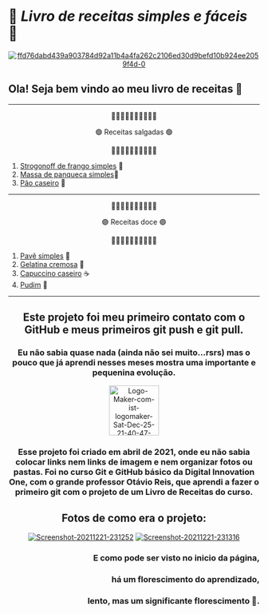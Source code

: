 # 🥨 _Livro de receitas simples e fáceis_ 📖

<div align= "center">
<a href="https://imgbb.com/">
  <img src="https://i.ibb.co/yWT2fCr/ffd76dabd439a903784d92a11b4a4fa262c2106ed30d9befd10b924ee2059f4d-0.png" alt="ffd76dabd439a903784d92a11b4a4fa262c2106ed30d9befd10b924ee2059f4d-0" border="0" /></a>
</div>

## Ola! Seja bem vindo ao meu livro de receitas 🍩

---

<div align= "center">

🔸🔸🔸🔸🔸🔸🔸🔸🔸🔸

🟢 Receitas salgadas 🟢

🔸🔸🔸🔸🔸🔸🔸🔸🔸🔸
</div>

1. [Strogonoff de frango simples](https://github.com/Ruths2/livro-receitas/blob/main/receitas-salgadas/strogonoff-de-frango/strogonoff.md) 🥘
2. [Massa de panqueca simples](https://github.com/Ruths2/livro-receitas/tree/main/receitas-salgadas/massa-de-panqueca/massaDePanqueca.md)🥞 
3. [Pão caseiro](https://github.com/Ruths2/livro-receitas/tree/main/receitas-salgadas/pao-caseiro/paoCaseiro.md) 🍞 

---

<div align= "center">

🔸🔸🔸🔸🔸🔸🔸🔸🔸🔸

🟣 Receitas doce 🟣

🔸🔸🔸🔸🔸🔸🔸🔸🔸🔸
</div>

1. [Pavê simples](https://github.com/Ruths2/livro-receitas/tree/main/receitas-doce/pave-simples/paveSimples.md) 🥮 
2. [Gelatina cremosa](https://github.com/Ruths2/livro-receitas/tree/main/receitas-doce/gelatina-cremosa/gelatinaCremosa.md) 🍧
3. [Capuccino caseiro](https://github.com/Ruths2/livro-receitas/tree/main/receitas-doce/capuccino-caseiro/capuccinoCaseiro.md) ☕
4. [Pudim](https://github.com/Ruths2/livro-receitas/tree/main/receitas-doce/pudim/pudim.md) 🍮

---

<div align= "center">

## Este projeto foi meu primeiro contato com o GitHub e meus primeiros git push e git pull.
### Eu não sabia quase nada (ainda não sei muito...rsrs) mas o pouco que já aprendi nesses meses mostra uma importante e pequenina evolução.
<a href="https://ibb.co/LdjYSNj"><img height= "100" src="https://i.ibb.co/m5ZbJNZ/Logo-Maker-com-ist-logomaker-Sat-Dec-25-21-40-47-GMT-03-00-2021.png" alt="Logo-Maker-com-ist-logomaker-Sat-Dec-25-21-40-47-GMT-03-00-2021" border="0" /></a>
### Esse projeto foi criado em abril de 2021, onde eu não sabia colocar links nem links de imagem e nem organizar fotos ou pastas.  Foi no curso Git e GitHub básico da Digital Innovation One, com o grande professor Otávio Reis, que aprendi a fazer o primeiro git com o projeto de um Livro de Receitas do curso.
## Fotos de como era o projeto:

</div>

<div align= "center">
<a href="https://ibb.co/gj3WTh1">
  <img src="https://i.ibb.co/Wx6zyj9/Screenshot-20211221-231252.png" alt="Screenshot-20211221-231252" border="0" /></a>
  
<a href="https://ibb.co/NmXNwGd">
  <img src="https://i.ibb.co/1d3XH4t/Screenshot-20211221-231316.png" alt="Screenshot-20211221-231316" border="0" /></a>
</div>

<div align= "right">

### E como pode ser visto no inicio da página, 
### há um florescimento do aprendizado, 
### lento, mas um significante florescimento 🌼.

</div>

